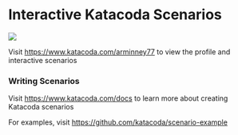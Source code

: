 # Interactive Katacoda Scenarios

[![](http://shields.katacoda.com/katacoda/arminney77/count.svg)](https://www.katacoda.com/arminney77 "Get your profile on Katacoda.com")

Visit https://www.katacoda.com/arminney77 to view the profile and interactive scenarios

### Writing Scenarios
Visit https://www.katacoda.com/docs to learn more about creating Katacoda scenarios

For examples, visit https://github.com/katacoda/scenario-example
